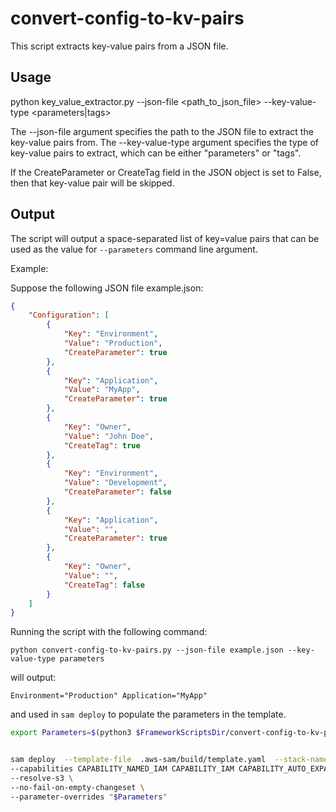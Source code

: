 # convert-config-to-kv-pairs

This script extracts key-value pairs from a JSON file.


## Usage

python key_value_extractor.py --json-file <path_to_json_file> --key-value-type <parameters|tags>

The --json-file argument specifies the path to the JSON file to extract the key-value pairs from. The --key-value-type argument specifies the type of key-value pairs to extract, which can be either "parameters" or "tags".

If the CreateParameter or CreateTag field in the JSON object is set to False, then that key-value pair will be skipped.

## Output

The script will output a space-separated list of key=value pairs that can be used as the value for ```--parameters``` command line argument.

Example:

Suppose the following JSON file example.json:


```json
{
    "Configuration": [
        {
            "Key": "Environment",
            "Value": "Production",
            "CreateParameter": true
        },
        {
            "Key": "Application",
            "Value": "MyApp",
            "CreateParameter": true
        },
        {
            "Key": "Owner",
            "Value": "John Doe",
            "CreateTag": true
        },
        {
            "Key": "Environment",
            "Value": "Development",
            "CreateParameter": false
        },
        {
            "Key": "Application",
            "Value": "",
            "CreateParameter": true
        },
        {
            "Key": "Owner",
            "Value": "",
            "CreateTag": false
        }
    ]
}
````

Running the script with the following command:

```python convert-config-to-kv-pairs.py --json-file example.json --key-value-type parameters```

will output:

```Environment="Production" Application="MyApp"```

and used in ```sam deploy``` to populate the parameters in the template.

```bash
export Parameters=$(python3 $FrameworkScriptsDir/convert-config-to-kv-pairs.py --json-file replaced-vars.tmp --key-value-type parameters)


sam deploy  --template-file  .aws-sam/build/template.yaml  --stack-name  my-stack \
--capabilities CAPABILITY_NAMED_IAM CAPABILITY_IAM CAPABILITY_AUTO_EXPAND \
--resolve-s3 \
--no-fail-on-empty-changeset \
--parameter-overrides "$Parameters"
```